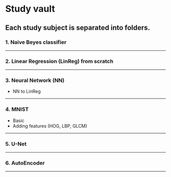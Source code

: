 # Study vault
Each study subject is separated into folders.
---
### 1. Naive Beyes classifier
---
### 2. Linear Regression (LinReg) from scratch
---
### 3. Neural Network (NN)
 - NN to LinReg
---
### 4. MNIST
 - Basic
 - Adding features (HOG, LBP, GLCM)
---
### 5. U-Net
---
### 6. AutoEncoder
---
